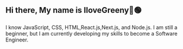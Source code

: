## Hi there, My name is IloveGreeny🧶🟢


I know JavaScript, CSS, HTML,React.js,Next.js, and Node.js. I am still a beginner, but I am currently developing my skills to become a Software Engineer.
